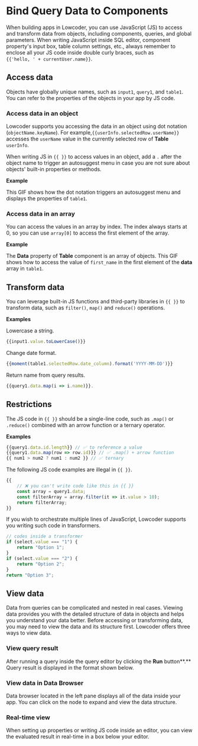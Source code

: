 # Bind Query Data to Components

When building apps in Lowcoder, you can use JavaScript (JS) to access and transform data from objects, including components, queries, and global parameters. When writing JavaScript inside SQL editor, component property's input box, table column settings, etc., always remember to enclose all your JS code inside double curly braces, such as \
`{{'hello, ' + currentUser.name}}`.

## Access data

Objects have globally unique names, such as `input1`, `query1`, and `table1`. You can refer to the properties of the objects in your app by JS code.

### Access data in an object

Lowcoder supports you accessing the data in an object using dot notation (`objectName.keyName`). For example,`{{userInfo.selectedRow.userName}}` accesses the `userName` value in the currently selected row of **Table** `userInfo`.

When writing JS in `{{ }}` to access values in an object, add a `.` after the object name to trigger an autosuggest menu in case you are not sure about objects' built-in properties or methods.

**Example**

This GIF shows how the dot notation triggers an autosuggest menu and displays the properties of `table1`.

### Access data in an array

You can access the values in an array by index. The index always starts at 0, so you can use `array[0]` to access the first element of the array.

**Example**

The **Data** property of **Table** component is an array of objects. This GIF shows how to access the value of `first_name` in the first element of the **data** array in `table1`.

## Transform data

You can leverage built-in JS functions and third-party libraries in `{{ }}` to transform data, such as `filter()`, `map()` and `reduce()` operations.

**Examples**

Lowercase a string.

```javascript
{{input1.value.toLowerCase()}}
```

Change date format.

```javascript
{{moment(table1.selectedRow.date_column).format('YYYY-MM-DD')}}
```

Return name from query results.

```javascript
{{query1.data.map(i => i.name)}}. 
```

## Restrictions

The JS code in `{{ }}` should be a single-line code, such as `.map()` or `.reduce()` combined with an arrow function or a ternary operator.

**Examples**

```javascript
{{query1.data.id.length}} // ✅ to reference a value
{{query1.data.map(row => row.id)}} // ✅ .map() + arrow function
{{ num1 > num2 ? num1 : num2 }} // ✅ ternary
```

The following JS code examples are illegal in `{{ }}`.

```javascript
{{ 
    // ❌ you can't write code like this in {{ }}
    const array = query1.data;
    const filterArray = array.filter(it => it.value > 10);
    return filterArray; 
}}
```

If you wish to orchestrate multiple lines of JavaScript, Lowcoder supports you writing such code in transformers.

```javascript
// codes inside a transformer
if (select.value === "1") {  
    return "Option 1";
}
if (select.value === "2") {
    return "Option 2";
}
return "Option 3"; 
```

## View data

Data from queries can be complicated and nested in real cases. Viewing data provides you with the detailed structure of data in objects and helps you understand your data better. Before accessing or transforming data, you may need to view the data and its structure first. Lowcoder offers three ways to view data.

### View query result

After running a query inside the query editor by clicking the **Run** button\*\*.\*\* Query result is displayed in the format shown below.

### View data in Data Browser

Data browser located in the left pane displays all of the data inside your app. You can click on the node to expand and view the data structure.

### Real-time view

When setting up properties or writing JS code inside an editor, you can view the evaluated result in real-time in a box below your editor.
